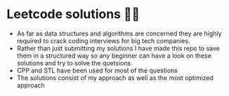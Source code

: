 # Leetcode solutions 👨‍💻

- As far as data structures and algorithms are concerned they are highly required to crack coding interviews for big tech companies.
- Rather than just submitting my solutions I have made this repo to save them in a structured way so any beginner can have a look on these solutions and try to solve the quetsions
- CPP and STL have been used for most of the questions
- The solutions consist of my approach as well as the most optimized approach
